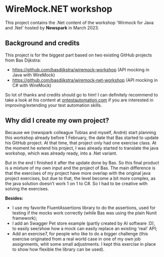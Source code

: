 # WireMock.NET workshop
This project contains the .Net content of the workshop 'Wirmock for Java and .Net' hosted by **Newspark** in March 2023. 

## Background and credits
This project is for the biggest part based on two existing GitHub projects from Bas Dijkstra:

* https://github.com/basdijkstra/wiremock-workshop (API mocking in Java with WireMock)
* https://github.com/basdijkstra/wiremock-net-workshop (API mocking in C# with WireMock)

So lot of thanks and credits should go to him! I can definitely recommend to take a look at his content at [ontestautomation.com](https://www.ontestautomation.com/) if you are interested in improving/extending your test automation skills.

## Why did I create my own project? 
Because we (newspark colleague Tobias and myself, André) start planning this workshop already before 1 February, the date that Bas started to update his GitHub project. At that time, that project only had one exercise class. At the moment he extend his project, I was already started to translate the java workshop, which was already ready, into a .Net variant.

But in the end I finished it after the update done by Bas. So this final product is a mixture of my own input and the project of Bas. The main difference is that the exercises of my project have more overlap with the original java project exercises, but due to that, the level become a bit more complex, as the java solution doesn't work 1 on 1 to C#. So I had to be creative with solving the exercises.

**Besides:**
* I use my favorite FluentAssertions library to do the assertions, used for testing if the mocks work correctly (while Bas was using the plain Nunit framework);
* I add an Swagger Pet store example (partly created by AI software :D), to easily  see/show how a mock can easily replace an existing 'real' API;
* Add an exercise7, for people who like to do a bigger challenge (this exercise originated from a real world case in one of my own job assignments, whit some small adjustments. I kept this exercise in place to show how flexible the library can be used).